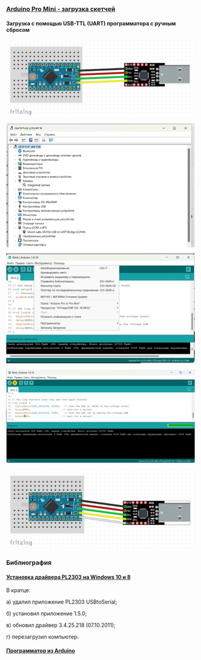 ### [Arduino Pro Mini - загрузка скетчей]()

#### Загрузка с помощью USB-TTL (UART) программатора с ручным сбросом

![Соединение с использованием кнопки Reset](zagruzka-v-arduino-pro-mini-sbros-knopkoj.jpg)

![Драйвер и порт для загрузки в Arduino Pro Mini](drajver-i-port-dlya-arduino-pro-mini.jpg)

![Настройки IDE перед прошивкой платы](nastrojki-ide-pered-proshivkoj-platy.jpg)

![Состояние загрузки перед нажатием клавиши Reset](nazhat-klavishu-reset.jpg)

![Прошивка Arduino Pro Mini c автоматическим сбросом](proshivka-arduini-pro-mini-c-avtomaticheskim-sbrosom.jpg)


### Библиография

#### [Установка драйвера PL2303 на Windows 10 и 8](https://micro-pi.ru/установка-драйвера-pl2303-windows-10-8/)

В кратце:

а) удалил приложение PL2303 USBtoSerial;

б) установил приложение 1.5.0;

в) обновил драйвер 3.4.25.218 (07.10.2011);

г) перезагрузил компьютер.

#### [Программатор из Arduino](https://tehnopage.ru/zagruzka-sketcha-v-atmega328p)
